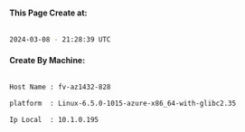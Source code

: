 
   
#### This Page Create at:

```bash

2024-03-08 - 21:28:39 UTC

```

#### Create By Machine:

```bash

Host Name : fv-az1432-828

platform  : Linux-6.5.0-1015-azure-x86_64-with-glibc2.35

Ip Local  : 10.1.0.195

```

